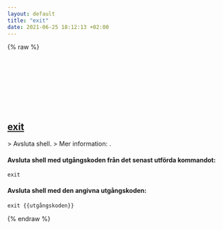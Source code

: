```yaml
---
layout: default
title: "exit"
date: 2021-06-25 18:12:13 +02:00
---
```

{% raw %}
<h2 id="exit">
  <a href="/sv/common/exit.html">exit</a> <a href="#exit"><svg class="icon">
    <use href="/assets/images/unicode_sprite.svg#link" />
  </svg></a>
</h2>
> Avsluta shell.
> Mer information: <https://manned.org/exit>.

#### Avsluta shell med utgångskoden från det senast utförda kommandot:
```shell
exit
```
#### Avsluta shell med den angivna utgångskoden:
```shell
exit {{utgångskoden}}
```
{% endraw %}